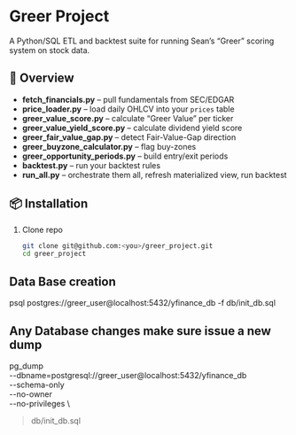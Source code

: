 # Greer Project

A Python/SQL ETL and backtest suite for running Sean’s “Greer” scoring system on stock data.

## 🚀 Overview

- **fetch_financials.py** – pull fundamentals from SEC/EDGAR  
- **price_loader.py** – load daily OHLCV into your `prices` table  
- **greer_value_score.py** – calculate “Greer Value” per ticker  
- **greer_value_yield_score.py** – calculate dividend yield score  
- **greer_fair_value_gap.py** – detect Fair-Value-Gap direction  
- **greer_buyzone_calculator.py** – flag buy-zones  
- **greer_opportunity_periods.py** – build entry/exit periods  
- **backtest.py** – run your backtest rules  
- **run_all.py** – orchestrate them all, refresh materialized view, run backtest  

## 📦 Installation

1. Clone repo  
   ```bash
   git clone git@github.com:<you>/greer_project.git
   cd greer_project

## Data Base creation
psql postgres://greer_user@localhost:5432/yfinance_db -f db/init_db.sql

## Any Database changes make sure issue a new dump
pg_dump \
  --dbname=postgresql://greer_user@localhost:5432/yfinance_db \
  --schema-only \
  --no-owner \
  --no-privileges \
  > db/init_db.sql
